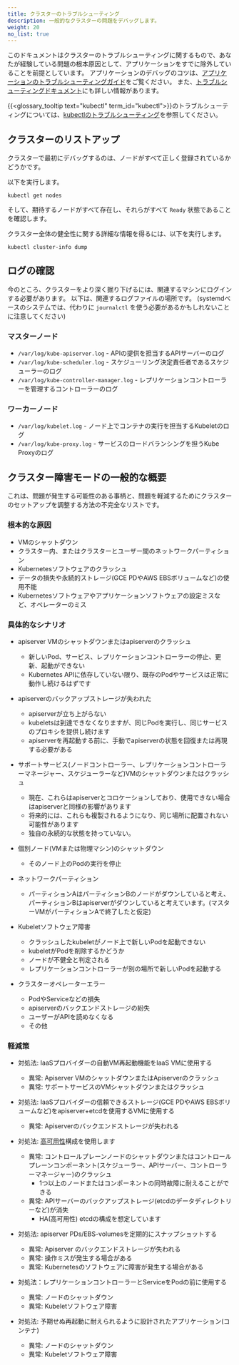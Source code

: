 ```yaml
---
title: クラスターのトラブルシューティング
description: 一般的なクラスターの問題をデバッグします。
weight: 20
no_list: true
---
```


<!-- overview -->

このドキュメントはクラスターのトラブルシューティングに関するもので、あなたが経験している問題の根本原因として、アプリケーションをすでに除外していることを前提としています。
アプリケーションのデバッグのコツは、[アプリケーションのトラブルシューティングガイド](/ja/docs/tasks/debug/debug-application/)をご覧ください。
また、[トラブルシューティングドキュメント](docs/tasks/debug/)にも詳しい情報があります。

{{<glossary_tooltip text="kubectl" term_id="kubectl">}}のトラブルシューティングについては、[kubectlのトラブルシューティング](/docs/tasks/debug/debug-cluster/troubleshoot-kubectl/)を参照してください。

<!-- body -->

## クラスターのリストアップ

クラスターで最初にデバッグするのは、ノードがすべて正しく登録されているかどうかです。

以下を実行します。

```shell
kubectl get nodes
```

そして、期待するノードがすべて存在し、それらがすべて `Ready` 状態であることを確認します。

クラスター全体の健全性に関する詳細な情報を得るには、以下を実行します。

```shell
kubectl cluster-info dump
```

## ログの確認

今のところ、クラスターをより深く掘り下げるには、関連するマシンにログインする必要があります。
以下は、関連するログファイルの場所です。
(systemdベースのシステムでは、代わりに `journalctl` を使う必要があるかもしれないことに注意してください)

### マスターノード

   * `/var/log/kube-apiserver.log` - APIの提供を担当するAPIサーバーのログ
   * `/var/log/kube-scheduler.log` - スケジューリング決定責任者であるスケジューラーのログ
   * `/var/log/kube-controller-manager.log` - レプリケーションコントローラーを管理するコントローラーのログ

### ワーカーノード

   * `/var/log/kubelet.log` - ノード上でコンテナの実行を担当するKubeletのログ
   * `/var/log/kube-proxy.log` - サービスのロードバランシングを担うKube Proxyのログ

## クラスター障害モードの一般的な概要

これは、問題が発生する可能性のある事柄と、問題を軽減するためにクラスターのセットアップを調整する方法の不完全なリストです。

### 根本的な原因

  - VMのシャットダウン
  - クラスター内、またはクラスターとユーザー間のネットワークパーティション
  - Kubernetesソフトウェアのクラッシュ
  - データの損失や永続的ストレージ(GCE PDやAWS EBSボリュームなど)の使用不能
  - Kubernetesソフトウェアやアプリケーションソフトウェアの設定ミスなど、オペレーターのミス

### 具体的なシナリオ

  - apiserver VMのシャットダウンまたはapiserverのクラッシュ
    - 新しいPod、サービス、レプリケーションコントローラーの停止、更新、起動ができない
    - Kubernetes APIに依存していない限り、既存のPodやサービスは正常に動作し続けるはずです
  - apiserverのバックアップストレージが失われた
    - apiserverが立ち上がらない
    - kubeletsは到達できなくなりますが、同じPodを実行し、同じサービスのプロキシを提供し続けます
    - apiserverを再起動する前に、手動でapiserverの状態を回復または再現する必要がある
  - サポートサービス(ノードコントローラー、レプリケーションコントローラーマネージャー、スケジューラーなど)VMのシャットダウンまたはクラッシュ
    - 現在、これらはapiserverとコロケーションしており、使用できない場合はapiserverと同様の影響があります
    - 将来的には、これらも複製されるようになり、同じ場所に配置されない可能性があります
    - 独自の永続的な状態を持っていない。

  - 個別ノード(VMまたは物理マシン)のシャットダウン
    - そのノード上のPodの実行を停止
  - ネットワークパーティション
    - パーティションAはパーティションBのノードがダウンしていると考え、パーティションBはapiserverがダウンしていると考えています。(マスターVMがパーティションAで終了したと仮定)
  - Kubeletソフトウェア障害
    - クラッシュしたkubeletがノード上で新しいPodを起動できない
    - kubeletがPodを削除するかどうか
    - ノードが不健全と判定される
    - レプリケーションコントローラーが別の場所で新しいPodを起動する
  - クラスターオペレーターエラー
    - PodやServiceなどの損失
    - apiserverのバックエンドストレージの紛失
    - ユーザーがAPIを読めなくなる
    - その他

### 軽減策

- 対処法: IaaSプロバイダーの自動VM再起動機能をIaaS VMに使用する
  - 異常: Apiserver VMのシャットダウンまたはApiserverのクラッシュ
  - 異常: サポートサービスのVMシャットダウンまたはクラッシュ

- 対処法: IaaSプロバイダーの信頼できるストレージ(GCE PDやAWS EBSボリュームなど)をapiserver+etcdを使用するVMに使用する
  - 異常: Apiserverのバックエンドストレージが失われる

- 対処法: [高可用性](/docs/setup/production-environment/tools/kubeadm/high-availability/)構成を使用します
  - 異常: コントロールプレーンノードのシャットダウンまたはコントロールプレーンコンポーネント(スケジューラー、APIサーバー、コントローラーマネージャー)のクラッシュ
    - 1つ以上のノードまたはコンポーネントの同時故障に耐えることができる
  - 異常: APIサーバーのバックアップストレージ(etcdのデータディレクトリーなど)が消失
    - HA(高可用性) etcdの構成を想定しています

- 対処法: apiserver PDs/EBS-volumesを定期的にスナップショットする
  - 異常: Apiserver のバックエンドストレージが失われる
  - 異常: 操作ミスが発生する場合がある
  - 異常: Kubernetesのソフトウェアに障害が発生する場合がある

- 対処法：レプリケーションコントローラーとServiceをPodの前に使用する
  - 異常: ノードのシャットダウン
  - 異常: Kubeletソフトウェア障害

- 対処法: 予期せぬ再起動に耐えられるように設計されたアプリケーション(コンテナ)
  - 異常: ノードのシャットダウン
  - 異常: Kubeletソフトウェア障害
